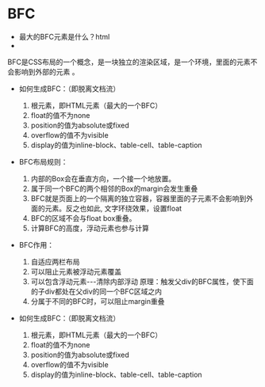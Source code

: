 # BFC
- 最大的BFC元素是什么？html  
- 

BFC是CSS布局的一个概念，是一块独立的渲染区域，是一个环境，里面的元素不会影响到外部的元素 。
- 如何生成BFC：（即脱离文档流）
  1. 根元素，即HTML元素（最大的一个BFC）
  2. float的值不为none
  3. position的值为absolute或fixed
  4. overflow的值不为visible
  5. display的值为inline-block、table-cell、table-caption
   
- BFC布局规则：
  1. 内部的Box会在垂直方向，一个接一个地放置。
  2. 属于同一个BFC的两个相邻的Box的margin会发生重叠
  3. BFC就是页面上的一个隔离的独立容器，容器里面的子元素不会影响到外面的元素。反之也如此, 文字环绕效果，设置float
  4. BFC的区域不会与float box重叠。
  5. 计算BFC的高度，浮动元素也参与计算

- BFC作用：
  1. 自适应两栏布局
  2. 可以阻止元素被浮动元素覆盖
  3. 可以包含浮动元素---清除内部浮动 原理：触发父div的BFC属性，使下面的子div都处在父div的同一个BFC区域之内
  4. 分属于不同的BFC时，可以阻止margin重叠
   

- 如何生成BFC：（即脱离文档流）
  1. 根元素，即HTML元素（最大的一个BFC）
  2. float的值不为none
  3. position的值为absolute或fixed
  4. overflow的值不为visible 
  5. display的值为inline-block、table-cell、table-caption